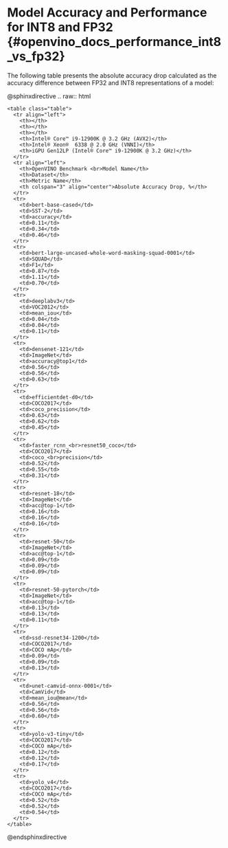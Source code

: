 # Model Accuracy and Performance for INT8 and FP32 {#openvino_docs_performance_int8_vs_fp32}

The following table presents the absolute accuracy drop calculated as the accuracy difference between FP32 and INT8 representations of a model:

@sphinxdirective
.. raw:: html

    <table class="table">
      <tr align="left">
        <th></th>
        <th></th>
        <th></th>
        <th>Intel® Core™ i9-12900K @ 3.2 GHz (AVX2)</th>
        <th>Intel® Xeon®  6338 @ 2.0 GHz (VNNI)</th>
        <th>iGPU Gen12LP (Intel® Core™ i9-12900K @ 3.2 GHz)</th>
      </tr>
      <tr align="left">
        <th>OpenVINO Benchmark <br>Model Name</th>
        <th>Dataset</th>
        <th>Metric Name</th>
        <th colspan="3" align="center">Absolute Accuracy Drop, %</th>
      </tr>
      <tr>
        <td>bert-base-cased</td>
        <td>SST-2</td>
        <td>accuracy</td>
        <td>0.11</td>
        <td>0.34</td>
        <td>0.46</td>
      </tr>
      <tr>
        <td>bert-large-uncased-whole-word-masking-squad-0001</td>
        <td>SQUAD</td>
        <td>F1</td>
        <td>0.87</td>
        <td>1.11</td>
        <td>0.70</td>
      </tr>      
      <tr>
        <td>deeplabv3</td>
        <td>VOC2012</td>
        <td>mean_iou</td>
        <td>0.04</td>
        <td>0.04</td>
        <td>0.11</td>
      </tr>
      <tr>
        <td>densenet-121</td>
        <td>ImageNet</td>
        <td>accuracy@top1</td>
        <td>0.56</td>
        <td>0.56</td>
        <td>0.63</td>
      </tr>
      <tr>
        <td>efficientdet-d0</td>
        <td>COCO2017</td>
        <td>coco_precision</td>
        <td>0.63</td>
        <td>0.62</td>
        <td>0.45</td>
      </tr>
      <tr>
        <td>faster_rcnn_<br>resnet50_coco</td>
        <td>COCO2017</td>
        <td>coco_<br>precision</td>
        <td>0.52</td>
        <td>0.55</td>
        <td>0.31</td>
      </tr>
      <tr>
        <td>resnet-18</td>
        <td>ImageNet</td>
        <td>acc@top-1</td>
        <td>0.16</td>
        <td>0.16</td>
        <td>0.16</td>
      </tr>
      <tr>
        <td>resnet-50</td>
        <td>ImageNet</td>
        <td>acc@top-1</td>
        <td>0.09</td>
        <td>0.09</td>
        <td>0.09</td>
      </tr>
      <tr>
        <td>resnet-50-pytorch</td>
        <td>ImageNet</td>
        <td>acc@top-1</td>
        <td>0.13</td>
        <td>0.13</td>
        <td>0.11</td>
      </tr>
      <tr>
        <td>ssd-resnet34-1200</td>
        <td>COCO2017</td>
        <td>COCO mAp</td>
        <td>0.09</td>
        <td>0.09</td>
        <td>0.13</td>
      </tr>
      <tr>
        <td>unet-camvid-onnx-0001</td>
        <td>CamVid</td>
        <td>mean_iou@mean</td>
        <td>0.56</td>
        <td>0.56</td>
        <td>0.60</td>
      </tr>
      <tr>
        <td>yolo-v3-tiny</td>
        <td>COCO2017</td>
        <td>COCO mAp</td>
        <td>0.12</td>
        <td>0.12</td>
        <td>0.17</td>
      </tr>
      <tr>
        <td>yolo_v4</td>
        <td>COCO2017</td>
        <td>COCO mAp</td>
        <td>0.52</td>
        <td>0.52</td>
        <td>0.54</td>
      </tr>
    </table>

@endsphinxdirective